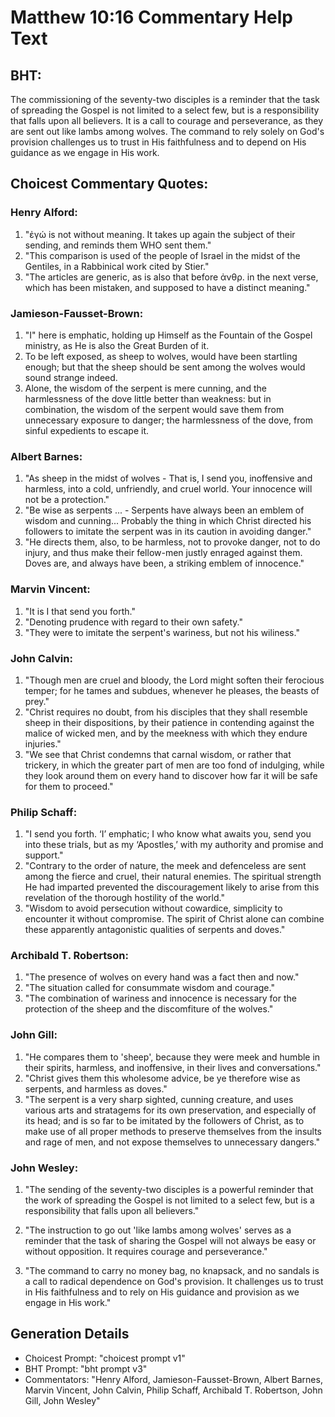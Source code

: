 # Matthew 10:16 Commentary Help Text

## BHT:
The commissioning of the seventy-two disciples is a reminder that the task of spreading the Gospel is not limited to a select few, but is a responsibility that falls upon all believers. It is a call to courage and perseverance, as they are sent out like lambs among wolves. The command to rely solely on God's provision challenges us to trust in His faithfulness and to depend on His guidance as we engage in His work.

## Choicest Commentary Quotes:
### Henry Alford:
1. "ἐγώ is not without meaning. It takes up again the subject of their sending, and reminds them WHO sent them." 
2. "This comparison is used of the people of Israel in the midst of the Gentiles, in a Rabbinical work cited by Stier." 
3. "The articles are generic, as is also that before ἀνθρ. in the next verse, which has been mistaken, and supposed to have a distinct meaning."

### Jamieson-Fausset-Brown:
1. "I" here is emphatic, holding up Himself as the Fountain of the Gospel ministry, as He is also the Great Burden of it.
2. To be left exposed, as sheep to wolves, would have been startling enough; but that the sheep should be sent among the wolves would sound strange indeed.
3. Alone, the wisdom of the serpent is mere cunning, and the harmlessness of the dove little better than weakness: but in combination, the wisdom of the serpent would save them from unnecessary exposure to danger; the harmlessness of the dove, from sinful expedients to escape it.

### Albert Barnes:
1. "As sheep in the midst of wolves - That is, I send you, inoffensive and harmless, into a cold, unfriendly, and cruel world. Your innocence will not be a protection."
2. "Be wise as serpents ... - Serpents have always been an emblem of wisdom and cunning... Probably the thing in which Christ directed his followers to imitate the serpent was in its caution in avoiding danger."
3. "He directs them, also, to be harmless, not to provoke danger, not to do injury, and thus make their fellow-men justly enraged against them. Doves are, and always have been, a striking emblem of innocence."

### Marvin Vincent:
1. "It is I that send you forth."
2. "Denoting prudence with regard to their own safety."
3. "They were to imitate the serpent's wariness, but not his wiliness."

### John Calvin:
1. "Though men are cruel and bloody, the Lord might soften their ferocious temper; for he tames and subdues, whenever he pleases, the beasts of prey."
2. "Christ requires no doubt, from his disciples that they shall resemble sheep in their dispositions, by their patience in contending against the malice of wicked men, and by the meekness with which they endure injuries."
3. "We see that Christ condemns that carnal wisdom, or rather that trickery, in which the greater part of men are too fond of indulging, while they look around them on every hand to discover how far it will be safe for them to proceed."

### Philip Schaff:
1. "I send you forth. ‘I’ emphatic; I who know what awaits you, send you into these trials, but as my ‘Apostles,’ with my authority and promise and support."
2. "Contrary to the order of nature, the meek and defenceless are sent among the fierce and cruel, their natural enemies. The spiritual strength He had imparted prevented the discouragement likely to arise from this revelation of the thorough hostility of the world."
3. "Wisdom to avoid persecution without cowardice, simplicity to encounter it without compromise. The spirit of Christ alone can combine these apparently antagonistic qualities of serpents and doves."

### Archibald T. Robertson:
1. "The presence of wolves on every hand was a fact then and now."
2. "The situation called for consummate wisdom and courage."
3. "The combination of wariness and innocence is necessary for the protection of the sheep and the discomfiture of the wolves."

### John Gill:
1. "He compares them to 'sheep', because they were meek and humble in their spirits, harmless, and inoffensive, in their lives and conversations."
2. "Christ gives them this wholesome advice, be ye therefore wise as serpents, and harmless as doves."
3. "The serpent is a very sharp sighted, cunning creature, and uses various arts and stratagems for its own preservation, and especially of its head; and is so far to be imitated by the followers of Christ, as to make use of all proper methods to preserve themselves from the insults and rage of men, and not expose themselves to unnecessary dangers."

### John Wesley:
1. "The sending of the seventy-two disciples is a powerful reminder that the work of spreading the Gospel is not limited to a select few, but is a responsibility that falls upon all believers." 

2. "The instruction to go out 'like lambs among wolves' serves as a reminder that the task of sharing the Gospel will not always be easy or without opposition. It requires courage and perseverance."

3. "The command to carry no money bag, no knapsack, and no sandals is a call to radical dependence on God's provision. It challenges us to trust in His faithfulness and to rely on His guidance and provision as we engage in His work."


## Generation Details
- Choicest Prompt: "choicest prompt v1"
- BHT Prompt: "bht prompt v3"
- Commentators: "Henry Alford, Jamieson-Fausset-Brown, Albert Barnes, Marvin Vincent, John Calvin, Philip Schaff, Archibald T. Robertson, John Gill, John Wesley"
